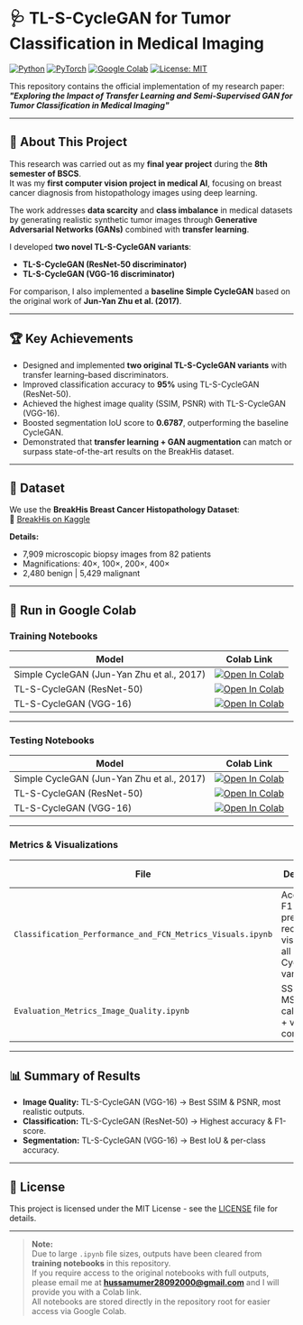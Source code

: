 # 🩺 TL-S-CycleGAN for Tumor Classification in Medical Imaging

[![Python](https://img.shields.io/badge/Python-3.8+-blue.svg)](https://www.python.org/)
[![PyTorch](https://img.shields.io/badge/PyTorch-%23EE4C2C.svg?&logo=PyTorch&logoColor=white)](https://pytorch.org/)
[![Google Colab](https://img.shields.io/badge/Open%20in-Colab-yellow.svg)](https://colab.research.google.com/)
[![License: MIT](https://img.shields.io/badge/License-MIT-green.svg)](LICENSE)

This repository contains the official implementation of my research paper:  
**_"Exploring the Impact of Transfer Learning and Semi-Supervised GAN for Tumor Classification in Medical Imaging"_**

---

## 📖 About This Project

This research was carried out as my **final year project** during the **8th semester of BSCS**.  
It was my **first computer vision project in medical AI**, focusing on breast cancer diagnosis from histopathology images using deep learning.

The work addresses **data scarcity** and **class imbalance** in medical datasets by generating realistic synthetic tumor images through **Generative Adversarial Networks (GANs)** combined with **transfer learning**.

I developed **two novel TL-S-CycleGAN variants**:
- **TL-S-CycleGAN (ResNet-50 discriminator)**
- **TL-S-CycleGAN (VGG-16 discriminator)**

For comparison, I also implemented a **baseline Simple CycleGAN** based on the original work of **Jun-Yan Zhu et al. (2017)**.

---

## 🏆 Key Achievements

- Designed and implemented **two original TL-S-CycleGAN variants** with transfer learning–based discriminators.
- Improved classification accuracy to **95%** using TL-S-CycleGAN (ResNet-50).
- Achieved the highest image quality (SSIM, PSNR) with TL-S-CycleGAN (VGG-16).
- Boosted segmentation IoU score to **0.6787**, outperforming the baseline CycleGAN.
- Demonstrated that **transfer learning + GAN augmentation** can match or surpass state-of-the-art results on the BreakHis dataset.

---

## 📂 Dataset

We use the **BreakHis Breast Cancer Histopathology Dataset**:  
🔗 [BreakHis on Kaggle](https://www.kaggle.com/datasets/ambarish/breakhis)

**Details:**
- 7,909 microscopic biopsy images from 82 patients
- Magnifications: 40×, 100×, 200×, 400×
- 2,480 benign | 5,429 malignant

---

## 🚀 Run in Google Colab

### **Training Notebooks**
| Model | Colab Link |
|-------|------------|
| Simple CycleGAN (Jun-Yan Zhu et al., 2017) | [![Open In Colab](https://colab.research.google.com/assets/colab-badge.svg)](https://colab.research.google.com/github/HussamUmer/TL-S-CycleGAN-Histopathology/blob/main/Training/training_simple_cyclegan.ipynb) |
| TL-S-CycleGAN (ResNet-50) | [![Open In Colab](https://colab.research.google.com/assets/colab-badge.svg)](https://colab.research.google.com/github/HussamUmer/TL-S-CycleGAN-Histopathology/blob/main/Training/training_resnet_50_cyclegan.ipynb) |
| TL-S-CycleGAN (VGG-16) | [![Open In Colab](https://colab.research.google.com/assets/colab-badge.svg)](https://colab.research.google.com/github/HussamUmer/TL-S-CycleGAN-Histopathology/blob/main/Training/training_vgg_16_model.ipynb) |

---

### **Testing Notebooks**
| Model | Colab Link |
|-------|------------|
| Simple CycleGAN (Jun-Yan Zhu et al., 2017) | [![Open In Colab](https://colab.research.google.com/assets/colab-badge.svg)](https://colab.research.google.com/github/HussamUmer/TL-S-CycleGAN-Histopathology/blob/main/Testing/testing_simple_cyclegan_trained_model_generating_images.ipynb) |
| TL-S-CycleGAN (ResNet-50) | [![Open In Colab](https://colab.research.google.com/assets/colab-badge.svg)](https://colab.research.google.com/github/HussamUmer/TL-S-CycleGAN-Histopathology/blob/main/Testing/testing_resnet_50_trained_model_generating_images.ipynb) |
| TL-S-CycleGAN (VGG-16) | [![Open In Colab](https://colab.research.google.com/assets/colab-badge.svg)](https://colab.research.google.com/github/HussamUmer/TL-S-CycleGAN-Histopathology/blob/main/Testing/testing_vgg_16_model_generating_images.ipynb) |

---

### **Metrics & Visualizations**
| File | Description | Colab Link |
|------|-------------|------------|
| `Classification_Performance_and_FCN_Metrics_Visuals.ipynb` | Accuracy, F1-score, precision, recall + FCN visuals for all CycleGAN variants | [![Open In Colab](https://colab.research.google.com/assets/colab-badge.svg)](https://colab.research.google.com/github/HussamUmer/TL-S-CycleGAN-Histopathology/blob/main/Evaluation%20Metrics%20and%20Visuals/Classification_Performance_and_FCM_metrics_Visuals.ipynb) |
| `Evaluation_Metrics_Image_Quality.ipynb` | SSIM, PSNR, MSE calculations + visual comparisons | [![Open In Colab](https://colab.research.google.com/assets/colab-badge.svg)](https://colab.research.google.com/github/HussamUmer/TL-S-CycleGAN-Histopathology/blob/main/Evaluation%20Metrics%20and%20Visuals/Evaluation_Metrics_Image_Quality.ipynb) |

---

## 📊 Summary of Results

- **Image Quality:** TL-S-CycleGAN (VGG-16) → Best SSIM & PSNR, most realistic outputs.  
- **Classification:** TL-S-CycleGAN (ResNet-50) → Highest accuracy & F1-score.  
- **Segmentation:** TL-S-CycleGAN (VGG-16) → Best IoU & per-class accuracy.  

---

## 📄 License
This project is licensed under the MIT License - see the [LICENSE](LICENSE) file for details.

---

> **Note:**  
> Due to large `.ipynb` file sizes, outputs have been cleared from **training notebooks** in this repository.  
> If you require access to the original notebooks with full outputs, please email me at **hussamumer28092000@gmail.com** and I will provide you with a Colab link.  
> All notebooks are stored directly in the repository root for easier access via Google Colab.


